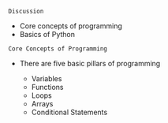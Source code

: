 `Discussion`

- Core concepts of programming
- Basics of Python

`Core Concepts of Programming`

- There are five basic pillars of programming
  
    - Variables
    - Functions
    - Loops
    - Arrays
    - Conditional Statements
